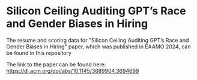 # Silicon Ceiling Auditing GPT’s Race and Gender Biases in Hiring

The resume and scoring data for "Silicon Ceiling Auditing GPT’s Race and Gender Biases in Hiring" paper, which was published in EAAMO 2024, can be found in this repository 

The link to the paper can be found here: https://dl.acm.org/doi/abs/10.1145/3689904.3694699
